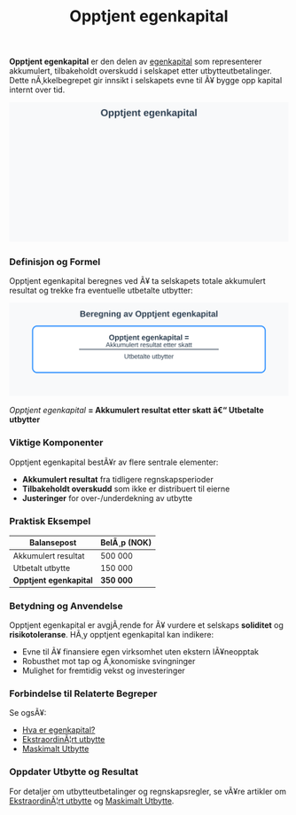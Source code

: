 ﻿---
title: "Opptjent egenkapital"
meta_title: "Opptjent egenkapital"
meta_description: '**Opptjent egenkapital** er den delen av [egenkapital](/blogs/regnskap/hva-er-egenkapital "Hva er Egenkapital? Komplett Guide til Egenkapital i Regnskap og Ã˜ko...'
slug: opptjent-egenkapital
type: blog
layout: pages/single
---

**Opptjent egenkapital** er den delen av [egenkapital](/blogs/regnskap/hva-er-egenkapital "Hva er Egenkapital? Komplett Guide til Egenkapital i Regnskap og Ã˜konomi") 
som representerer akkumulert, tilbakeholdt overskudd i selskapet etter utbytteutbetalinger. Dette nÃ¸kkelbegrepet gir innsikt i 
selskapets evne til Ã¥ bygge opp kapital internt over tid.

![Illustrasjon av opptjent egenkapital](opptjent-egenkapital-image.svg)

### Definisjon og Formel

Opptjent egenkapital beregnes ved Ã¥ ta selskapets totale akkumulert resultat og trekke fra eventuelle utbetalte utbytter:

![Beregning av Opptjent egenkapital](opptjent-egenkapital-formel.svg)

*Opptjent egenkapital* **= Akkumulert resultat etter skatt â€“ Utbetalte utbytter**

### Viktige Komponenter

Opptjent egenkapital bestÃ¥r av flere sentrale elementer:

* **Akkumulert resultat** fra tidligere regnskapsperioder
* **Tilbakeholdt overskudd** som ikke er distribuert til eierne
* **Justeringer** for over-/underdekning av utbytte

### Praktisk Eksempel

| **Balansepost**             | **BelÃ¸p (NOK)** |
|-----------------------------|-----------------|
| Akkumulert resultat         | 500 000         |
| Utbetalt utbytte            | 150 000         |
| **Opptjent egenkapital**    | **350 000**     |

### Betydning og Anvendelse

Opptjent egenkapital er avgjÃ¸rende for Ã¥ vurdere et selskaps **soliditet** og **risikotoleranse**. HÃ¸y opptjent egenkapital kan indikere:

* Evne til Ã¥ finansiere egen virksomhet uten ekstern lÃ¥neopptak
* Robusthet mot tap og Ã¸konomiske svingninger
* Mulighet for fremtidig vekst og investeringer

### Forbindelse til Relaterte Begreper

Se ogsÃ¥:

* [Hva er egenkapital?](/blogs/regnskap/hva-er-egenkapital "Hva er Egenkapital? Komplett Guide til Egenkapital i Regnskap og Ã˜konomi")
* [EkstraordinÃ¦rt utbytte](/blogs/regnskap/ekstraordinart-utbytte "EkstraordinÃ¦rt Utbytte - Regler og Beregning")
* [Maskimalt Utbytte](/blogs/regnskap/maskimalt-utbytte "Maskimalt Utbytte - Komplett Guide til Utbytteregler og Beregning")

### Oppdater Utbytte og Resultat

For detaljer om utbytteutbetalinger og regnskapsregler, se vÃ¥re artikler om 
[EkstraordinÃ¦rt utbytte](/blogs/regnskap/ekstraordinart-utbytte "EkstraordinÃ¦rt Utbytte - Regler og Beregning") 
og [Maskimalt Utbytte](/blogs/regnskap/maskimalt-utbytte "Maskimalt Utbytte - Komplett Guide til Utbytteregler og Beregning").
